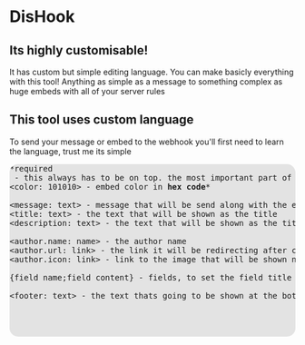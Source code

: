 <h1>DisHook</h>
<h2>Its highly customisable!</h2>
It has custom but simple editing language. You can make basicly everything with this tool! Anything as simple as a message to something complex as
huge embeds with all of your server rules

<h2>This tool uses custom language</h2>
To send your message or embed to the webhook you'll first need to learn the language, trust me its simple


<pre style="background-color: rgba(0,0,0,0.1); border-radius: 15px;">
*required
<url: discord_link> - this always has to be on top. the most important part of the code, includes <strong>webhook link</strong> (from discord)*
<‏color: 101010> - embed color in <strong>hex code</strong>*

<‏message: text> - message that will be send along with the embed
<‏title: text> - the text that will be shown as the title
<‏description: text> - the text that will be shown as the title

<‏author.name: name> - the author name
<‏author.url: link> - the link it will be redirecting after clicking on the author name
<‏author.icon: link> - link to the image that will be shown next to the author name

{field name;field content} - fields, to set the field title use the 1st half (field name) to define the content use the 2nd half (field content)

<‏footer: text> - the text thats going to be shown at the bottom of the embed

